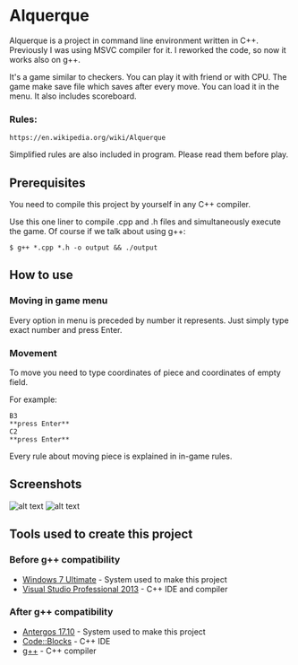 # Alquerque

Alquerque is a project in command line environment written in C++.
Previously I was using MSVC compiler for it.
I reworked the code, so now it works also on g++.

It's a game similar to checkers.
You can play it with friend or with CPU.
The game make save file which saves after every move. You can load it in the menu.
It also includes scoreboard.

### Rules:
```
https://en.wikipedia.org/wiki/Alquerque
```
Simplified rules are also included in program. Please read them before play.


## Prerequisites

You need to compile this project by yourself in any C++ compiler.  
  
Use this one liner to compile .cpp and .h files and simultaneously execute the game.
Of course if we talk about using g++:

```
$ g++ *.cpp *.h -o output && ./output
```

## How to use

### Moving in game menu

Every option in menu is preceded by number it represents. Just simply type exact number and press Enter.

### Movement

To move you need to type coordinates of piece and coordinates of empty field.

For example:

```
B3
**press Enter**
C2
**press Enter**
```

Every rule about moving piece is explained in in-game rules.

## Screenshots
![alt text](https://imghost.io/images/2017/12/01/ZrzutekranuDeepin_wybierz-obszar_20171201183847.png)
![alt text](https://imghost.io/images/2017/12/01/ZrzutekranuDeepin_wybierz-obszar_20171201184000.png)

## Tools used to create this project

### Before g++ compatibility
* [Windows 7 Ultimate](https://www.microsoft.com/en-us/windows/) - System used to make this project
* [Visual Studio Professional 2013](https://msdn.microsoft.com/en-us/library/dd831853(v=vs.120)) - C++ IDE and compiler

### After g++ compatibility
* [Antergos 17.10](https://antergos.com) - System used to make this project
* [Code::Blocks](http://www.codeblocks.org) - C++ IDE
* [g++](https://gcc.gnu.org) - C++ compiler
